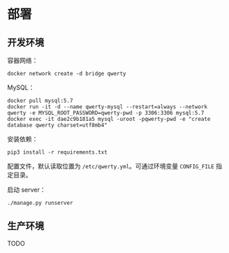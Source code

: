 # 部署

## 开发环境

容器网络：

    docker network create -d bridge qwerty

MySQL：

    docker pull mysql:5.7
    docker run -it -d --name qwerty-mysql --restart=always --network qwerty -e MYSQL_ROOT_PASSWORD=qwerty-pwd -p 3306:3306 mysql:5.7
    docker exec -it dae2c9b181a5 mysql -uroot -pqwerty-pwd -e "create database qwerty charset=utf8mb4"

安装依赖：

    pip3 install -r requirements.txt

配置文件，默认读取位置为 `/etc/qwerty.yml`。可通过环境变量 `CONFIG_FILE` 指定目录。

启动 server：

    ./manage.py runserver


## 生产环境

TODO
